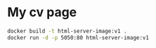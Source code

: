# My cv page

```bash
docker build -t html-server-image:v1 .
docker run -d -p 5050:80 html-server-image:v1
```
